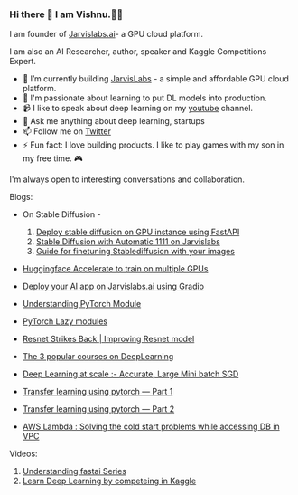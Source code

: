 ### Hi there 👋  I am Vishnu.:man_technologist:


I am founder of [Jarvislabs.ai](https://jarvislabs.ai/)- a GPU cloud platform.

I am also an AI Researcher, author, speaker and Kaggle Competitions Expert.


- 🔭 I’m currently building  [JarvisLabs](http://cloud.jarvislabs.ai/) - a simple and affordable GPU cloud platform.
- 🌱 I'm passionate about learning to put DL models into production.
- :video_camera: I like to speak about deep learning on my [youtube](https://www.youtube.com/channel/UCAMo8bfMjeMyY_CTkcN9fcA) channel.
- 💬 Ask me anything about deep learning, startups 
- 📫 Follow me on [Twitter](https://twitter.com/vishnuvig)
- ⚡ Fun fact: I love building products. I like to play games with my son in my free time. :video_game:

I'm always open to interesting conversations and collaboration.

Blogs:
 
* On Stable Diffusion -

    1. [Deploy stable diffusion on GPU instance using FastAPI](https://medium.com/@vishnuvig/deploy-stable-diffusion-on-gpu-instance-using-fastapi-d0743eeb735d)
    2. [Stable Diffusion with Automatic 1111 on Jarvislabs](https://medium.com/@vishnuvig/stable-diffusion-with-automatic-1111-on-jarvislabs-1cd281eb57f9)
    3. [Guide for finetuning Stablediffusion with your images](https://ai.plainenglish.io/guide-for-finetuning-stablediffusion-with-your-images-fc6856c0c2a7)


* [Huggingface Accelerate to train on multiple GPUs](https://jarvislabs.ai/blogs/accelerate/)
* [Deploy your AI app on Jarvislabs.ai using Gradio](https://jarvislabs.ai/blogs/gradio-setup/)
* [Understanding PyTorch Module](https://jarvislabs.ai/blogs/pytorch-modules/)
* [PyTorch Lazy modules](https://jarvislabs.ai/blogs/PyTorch-lazy-modules/)
* [Resnet Strikes Back | Improving Resnet model](https://jarvislabs.ai/blogs/resnetstrikesback/)
* [The 3 popular courses on DeepLearning](https://towardsdatascience.com/the-3-popular-courses-for-deeplearning-ai-ac37d4433bd)
* [Deep Learning at scale :- Accurate, Large Mini batch SGD](https://towardsdatascience.com/deep-learning-at-scale-accurate-large-mini-batch-sgd-8207d54bfe02)
* [Transfer learning using pytorch — Part 1](https://medium.com/p/4c3475f4495)
* [Transfer learning using pytorch — Part 2](https://medium.com/p/9c5b18e15551)
* [AWS Lambda : Solving the cold start problems while accessing DB in VPC](https://medium.com/p/304daab5d3b5)

Videos:

1. [Understanding fastai Series](https://www.youtube.com/watch?v=NzWadB_fcTE&list=PLexqeSjf_hzOfQMAz9UdDb-TaP13W0WQ_)
2. [Learn Deep Learning by competeing in Kaggle](https://www.youtube.com/watch?v=rnJG12vIuFc&list=PLexqeSjf_hzPUygXwHyDUkIpU9d1xFCXs)


